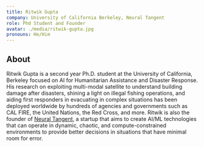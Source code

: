 ```yaml
---
title: Ritwik Gupta
company: University of California Berkeley, Neural Tangent
role: Phd Student and Founder
avatar: ./media/ritwik-gupta.jpg
pronouns: He/Him
---
```

## About

Ritwik Gupta is a second year Ph.D. student at the University of California, Berkeley focused on AI for Humanitarian Assistance and Disaster Response. His research on exploiting multi-modal satellite to understand building damage after disasters, shining a light on illegal fishing operations, and aiding first responders in evacuating in complex situations has been deployed worldwide by hundreds of agencies and governments such as CAL FIRE, the United Nations, the Red Cross, and more. Ritwik is also the founder of [Neural Tangent](https://neuraltangent.com/), a startup that aims to create AI/ML technologies that can operate in dynamic, chaotic, and compute-constrained environments to provide better decisions in situations that have minimal room for error.